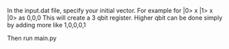 In the input.dat file, 
specify your initial vector.
For example for |0> x |1> x |0> as 0,0,0
This will create a 3 qbit register.
Higher qbit can be done simply by adding more like 1,0,0,0,1

Then run main.py
